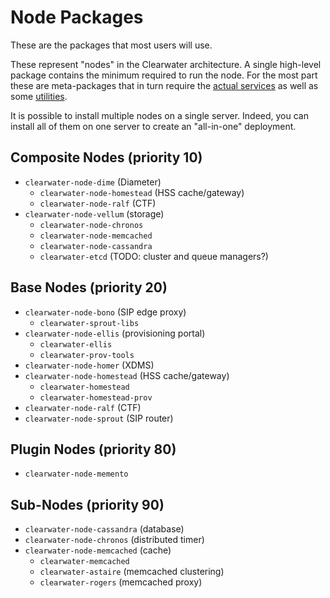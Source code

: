 Node Packages
=============

These are the packages that most users will use.

These represent "nodes" in the Clearwater architecture. A single high-level package contains
the minimum required to run the node. For the most part these are meta-packages that in turn require
the [actual services](service-packages.md) as well as some [utilities](utility-packages.md).

It is possible to install multiple nodes on a single server. Indeed, you can install all of them on
one server to create an "all-in-one" deployment.


Composite Nodes (priority 10)
-----------------------------

* `clearwater-node-dime` (Diameter)
    * `clearwater-node-homestead` (HSS cache/gateway)
    * `clearwater-node-ralf` (CTF)
* `clearwater-node-vellum` (storage)
    * `clearwater-node-chronos`
    * `clearwater-node-memcached`
    * `clearwater-node-cassandra`
    * `clearwater-etcd` (TODO: cluster and queue managers?)


Base Nodes (priority 20)
------------------------

* `clearwater-node-bono` (SIP edge proxy) 
    * `clearwater-sprout-libs`
* `clearwater-node-ellis` (provisioning portal)
    * `clearwater-ellis`
    * `clearwater-prov-tools`
* `clearwater-node-homer` (XDMS)
* `clearwater-node-homestead` (HSS cache/gateway)
    * `clearwater-homestead`
    * `clearwater-homestead-prov`
* `clearwater-node-ralf` (CTF)
* `clearwater-node-sprout` (SIP router)


Plugin Nodes (priority 80)
--------------------------

* `clearwater-node-memento`


Sub-Nodes (priority 90)
-----------------------

* `clearwater-node-cassandra` (database)
* `clearwater-node-chronos` (distributed timer)
* `clearwater-node-memcached` (cache)
    * `clearwater-memcached`
    * `clearwater-astaire` (memcached clustering)
    * `clearwater-rogers` (memcached proxy)
